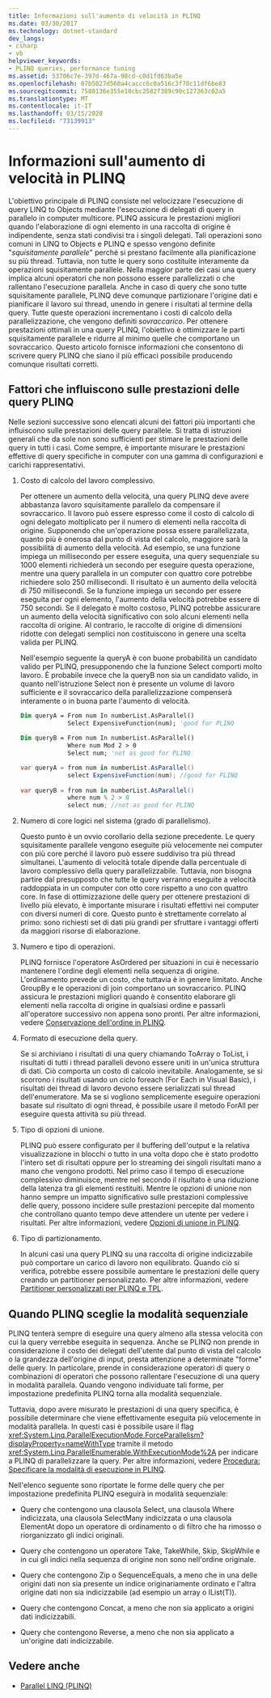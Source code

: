 ```yaml
---
title: Informazioni sull'aumento di velocità in PLINQ
ms.date: 03/30/2017
ms.technology: dotnet-standard
dev_langs:
- csharp
- vb
helpviewer_keywords:
- PLINQ queries, performance tuning
ms.assetid: 53706c7e-397d-467a-98cd-c0d1fd63ba5e
ms.openlocfilehash: 07b5027d560a4caccc6c0a516c3f70c11df6be83
ms.sourcegitcommit: 7588136e355e10cbc2582f389c90c127363c02a5
ms.translationtype: MT
ms.contentlocale: it-IT
ms.lasthandoff: 03/15/2020
ms.locfileid: "73139913"
---
```

# <a name="understanding-speedup-in-plinq"></a>Informazioni sull'aumento di velocità in PLINQ
L'obiettivo principale di PLINQ consiste nel velocizzare l'esecuzione di query LINQ to Objects mediante l'esecuzione di delegati di query in parallelo in computer multicore. PLINQ assicura le prestazioni migliori quando l'elaborazione di ogni elemento in una raccolta di origine è indipendente, senza stati condivisi tra i singoli delegati. Tali operazioni sono comuni in LINQ to Objects e PLINQ e spesso vengono definite "*squisitamente parallele*" perché si prestano facilmente alla pianificazione su più thread. Tuttavia, non tutte le query sono costituite interamente da operazioni squisitamente parallele. Nella maggior parte dei casi una query implica alcuni operatori che non possono essere parallelizzati o che rallentano l'esecuzione parallela. Anche in caso di query che sono tutte squisitamente parallele, PLINQ deve comunque partizionare l'origine dati e pianificare il lavoro sui thread, unendo in genere i risultati al termine della query. Tutte queste operazioni incrementano i costi di calcolo della parallelizzazione, che vengono definiti *sovraccarico*. Per ottenere prestazioni ottimali in una query PLINQ, l'obiettivo è ottimizzare le parti squisitamente parallele e ridurre al minimo quelle che comportano un sovraccarico. Questo articolo fornisce informazioni che consentono di scrivere query PLINQ che siano il più efficaci possibile producendo comunque risultati corretti.  
  
## <a name="factors-that-impact-plinq-query-performance"></a>Fattori che influiscono sulle prestazioni delle query PLINQ  
 Nelle sezioni successive sono elencati alcuni dei fattori più importanti che influiscono sulle prestazioni delle query parallele. Si tratta di istruzioni generali che da sole non sono sufficienti per stimare le prestazioni delle query in tutti i casi. Come sempre, è importante misurare le prestazioni effettive di query specifiche in computer con una gamma di configurazioni e carichi rappresentativi.  
  
1. Costo di calcolo del lavoro complessivo.  
  
     Per ottenere un aumento della velocità, una query PLINQ deve avere abbastanza lavoro squisitamente parallelo da compensare il sovraccarico. Il lavoro può essere espresso come il costo di calcolo di ogni delegato moltiplicato per il numero di elementi nella raccolta di origine. Supponendo che un'operazione possa essere parallelizzata, quanto più è onerosa dal punto di vista del calcolo, maggiore sarà la possibilità di aumento della velocità. Ad esempio, se una funzione impiega un millisecondo per essere eseguita, una query sequenziale su 1000 elementi richiederà un secondo per eseguire questa operazione, mentre una query parallela in un computer con quattro core potrebbe richiedere solo 250 millisecondi. Il risultato è un aumento della velocità di 750 millisecondi. Se la funzione impiega un secondo per essere eseguita per ogni elemento, l'aumento della velocità potrebbe essere di 750 secondi. Se il delegato è molto costoso, PLINQ potrebbe assicurare un aumento della velocità significativo con solo alcuni elementi nella raccolta di origine. Al contrario, le raccolte di origine di dimensioni ridotte con delegati semplici non costituiscono in genere una scelta valida per PLINQ.  
  
     Nell'esempio seguente la queryA è con buone probabilità un candidato valido per PLINQ, presupponendo che la funzione Select comporti molto lavoro. È probabile invece che la queryB non sia un candidato valido, in quanto nell'istruzione Select non è presente un volume di lavoro sufficiente e il sovraccarico della parallelizzazione compenserà interamente o in buona parte l'aumento di velocità.  
  
    ```vb  
    Dim queryA = From num In numberList.AsParallel()  
                 Select ExpensiveFunction(num); 'good for PLINQ  
  
    Dim queryB = From num In numberList.AsParallel()  
                 Where num Mod 2 > 0  
                 Select num; 'not as good for PLINQ  
    ```  
  
    ```csharp  
    var queryA = from num in numberList.AsParallel()  
                 select ExpensiveFunction(num); //good for PLINQ  
  
    var queryB = from num in numberList.AsParallel()  
                 where num % 2 > 0  
                 select num; //not as good for PLINQ  
    ```  
  
2. Numero di core logici nel sistema (grado di parallelismo).  
  
     Questo punto è un ovvio corollario della sezione precedente. Le query squisitamente parallele vengono eseguite più velocemente nei computer con più core perché il lavoro può essere suddiviso tra più thread simultanei. L'aumento di velocità totale dipende dalla percentuale di lavoro complessivo della query parallelizzabile. Tuttavia, non bisogna partire dal presupposto che tutte le query verranno eseguite a velocità raddoppiata in un computer con otto core rispetto a uno con quattro core. In fase di ottimizzazione delle query per ottenere prestazioni di livello più elevato, è importante misurare i risultati effettivi nei computer con diversi numeri di core. Questo punto è strettamente correlato al primo: sono richiesti set di dati più grandi per sfruttare i vantaggi offerti da maggiori risorse di elaborazione.  
  
3. Numero e tipo di operazioni.  
  
     PLINQ fornisce l'operatore AsOrdered per situazioni in cui è necessario mantenere l'ordine degli elementi nella sequenza di origine. L'ordinamento prevede un costo, che tuttavia è in genere limitato. Anche GroupBy e le operazioni di join comportano un sovraccarico. PLINQ assicura le prestazioni migliori quando è consentito elaborare gli elementi nella raccolta di origine in qualsiasi ordine e passarli all'operatore successivo non appena sono pronti. Per altre informazioni, vedere [Conservazione dell'ordine in PLINQ](../../../docs/standard/parallel-programming/order-preservation-in-plinq.md).  
  
4. Formato di esecuzione della query.  
  
     Se si archiviano i risultati di una query chiamando ToArray o ToList, i risultati di tutti i thread paralleli devono essere uniti in un'unica struttura di dati. Ciò comporta un costo di calcolo inevitabile. Analogamente, se si scorrono i risultati usando un ciclo foreach (For Each in Visual Basic), i risultati dei thread di lavoro devono essere serializzati sul thread dell'enumeratore. Ma se si vogliono semplicemente eseguire operazioni basate sul risultato di ogni thread, è possibile usare il metodo ForAll per eseguire questa attività su più thread.  
  
5. Tipo di opzioni di unione.  
  
     PLINQ può essere configurato per il buffering dell'output e la relativa visualizzazione in blocchi o tutto in una volta dopo che è stato prodotto l'intero set di risultati oppure per lo streaming dei singoli risultati mano a mano che vengono prodotti. Nel primo caso il tempo di esecuzione complessivo diminuisce, mentre nel secondo il risultato è una riduzione della latenza tra gli elementi restituiti.  Mentre le opzioni di unione non hanno sempre un impatto significativo sulle prestazioni complessive delle query, possono incidere sulle prestazioni percepite dal momento che controllano quanto tempo deve attendere un utente per vedere i risultati. Per altre informazioni, vedere [Opzioni di unione in PLINQ](../../../docs/standard/parallel-programming/merge-options-in-plinq.md).  
  
6. Tipo di partizionamento.  
  
     In alcuni casi una query PLINQ su una raccolta di origine indicizzabile può comportare un carico di lavoro non equilibrato. Quando ciò si verifica, potrebbe essere possibile aumentare le prestazioni delle query creando un partitioner personalizzato. Per altre informazioni, vedere [Partitioner personalizzati per PLINQ e TPL](../../../docs/standard/parallel-programming/custom-partitioners-for-plinq-and-tpl.md).  
  
## <a name="when-plinq-chooses-sequential-mode"></a>Quando PLINQ sceglie la modalità sequenziale  
 PLINQ tenterà sempre di eseguire una query almeno alla stessa velocità con cui la query verrebbe eseguita in sequenza. Anche se PLINQ non prende in considerazione il costo dei delegati dell'utente dal punto di vista del calcolo o la grandezza dell'origine di input, presta attenzione a determinate "forme" delle query. In particolare, prende in considerazione operatori di query o combinazioni di operatori che possono rallentare l'esecuzione di una query in modalità parallela. Quando vengono individuate tali forme, per impostazione predefinita PLINQ torna alla modalità sequenziale.  
  
 Tuttavia, dopo avere misurato le prestazioni di una query specifica, è possibile determinare che viene effettivamente eseguita più velocemente in modalità parallela. In questi casi è possibile usare il flag <xref:System.Linq.ParallelExecutionMode.ForceParallelism?displayProperty=nameWithType> tramite il metodo <xref:System.Linq.ParallelEnumerable.WithExecutionMode%2A> per indicare a PLINQ di parallelizzare la query. Per altre informazioni, vedere [Procedura: Specificare la modalità di esecuzione in PLINQ](../../../docs/standard/parallel-programming/how-to-specify-the-execution-mode-in-plinq.md).  
  
 Nell'elenco seguente sono riportate le forme delle query che per impostazione predefinita PLINQ eseguirà in modalità sequenziale:  
  
- Query che contengono una clausola Select, una clausola Where indicizzata, una clausola SelectMany indicizzata o una clausola ElementAt dopo un operatore di ordinamento o di filtro che ha rimosso o riorganizzato gli indici originali.  
  
- Query che contengono un operatore Take, TakeWhile, Skip, SkipWhile e in cui gli indici nella sequenza di origine non sono nell'ordine originale.  
  
- Query che contengono Zip o SequenceEquals, a meno che in una delle origini dati non sia presente un indice originariamente ordinato e l'altra origine dati non sia indicizzabile (ad esempio un array o IList(T)).  
  
- Query che contengono Concat, a meno che non sia applicato a origini dati indicizzabili.  
  
- Query che contengono Reverse, a meno che non sia applicato a un'origine dati indicizzabile.  
  
## <a name="see-also"></a>Vedere anche

- [Parallel LINQ (PLINQ)](../../../docs/standard/parallel-programming/parallel-linq-plinq.md)
